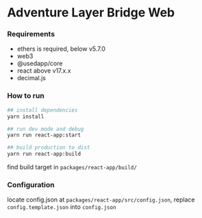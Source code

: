 # Adventure Layer Bridge Web

### Requirements

* ethers is required, below v5.7.0
* web3
* @usedapp/core
* react above v17.x.x
* decimal.js

### How to run

```sh
## install dependencies
yarn install

## run dev mode and debug
yarn run react-app:start

## build production to dist
yarn run react-app:build
```

find build target in `packages/react-app/build/`

### Configuration

locate config.json at `packages/react-app/src/config.json`, replace `config.template.json` into `config.json`
